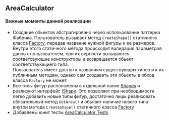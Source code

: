 ## AreaCalculator

#### Важные моменты данной реализации
- Создание обьектов абстрагировано через использование паттерна Фабрика. Пользователь вызывает метод `CreateShape()` статичного класса [Factory](./AreaCalculator/Factory.cs), передав название нужной фигуры и ее размеров. Внутри этого статичного метода происходит валидация параметров данных пользователем, при их верности вызываются соответсвующие конструкторы и возвращается обьект соответствующиего типа.  
Пользователь имеет доступ к названиям существующих типов и к их публичным методам, однако сам создавать эти обьекты в обход класса `Factory` не может.
- Все типы фигур расположены в отдельной папке [Shapes](./AreaCalculator/Shapes/) и реализуют интерфейс [IShape](./AreaCalculator/IShape.cs). Это позволяет при необходимости легко добавить новые типы фигур, достаточно лишь реализовать обязательный метод `GetArea()` и обьявит наличие нового типа внутри метода `CreateShape()` статичного класса [Factory](./AreaCalculator/Factory.cs)
- Добавлены юнит тесты [AreaCalculator Tests](./AreaCalculator.Tests/)